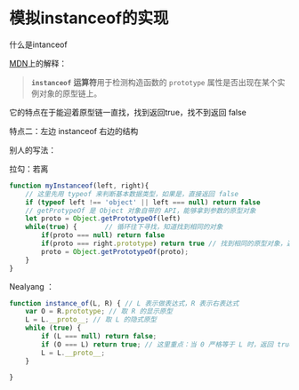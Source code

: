 # 模拟instanceof的实现



什么是intanceof

[MDN](https://developer.mozilla.org/zh-CN/docs/Web/JavaScript/Reference/Operators/instanceof)上的解释：

>  **`instanceof`** **运算符**用于检测构造函数的 `prototype` 属性是否出现在某个实例对象的原型链上。 

它的特点在于能迎着原型链一直找，找到返回true，找不到返回 false

特点二：左边 instanceof 右边的结构



别人的写法：

拉勾：若离

```javascript
function myInstanceof(left, right){
    // 这里先用 typeof 来判断基本数据类型，如果是，直接返回 false
    if (typeof left !== 'object' || left === null) return false
	// getProtypeOf 是 Object 对象自带的 API，能够拿到参数的原型对象
    let proto = Object.getPrototypeOf(left)
    while(true) {		// 循环往下寻找，知道找到相同的对象
        if(proto === null) return false
        if(proto === right.prototype) return true // 找到相同的原型对象，返回 true
        proto = Object.getPrototypeOf(proto);
    }
}
```



 Nealyang ：

```javascript
function instance_of(L, R) { // L 表示做表达式，R 表示右表达式
    var O = R.prototype; // 取 R 的显示原型
    L = L.__proto__; // 取 L 的隐式原型
    while (true) {
        if (L === null) return false;
        if (O === L) return true; // 这里重点：当 0 严格等于 L 时，返回 true
        L = L.__proto__;
    }
    
}
```















